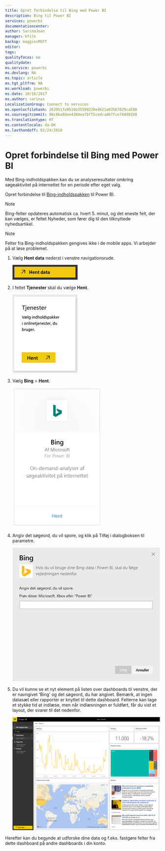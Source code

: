 ```yaml
---
title: Opret forbindelse til Bing med Power BI
description: Bing til Power BI
services: powerbi
documentationcenter: 
author: SarinaJoan
manager: kfile
backup: maggiesMSFT
editor: 
tags: 
qualityfocus: no
qualitydate: 
ms.service: powerbi
ms.devlang: NA
ms.topic: article
ms.tgt_pltfrm: NA
ms.workload: powerbi
ms.date: 10/16/2017
ms.author: sarinas
LocalizationGroup: Connect to services
ms.openlocfilehash: 263951fa9516b35509220e4621a03567029ca590
ms.sourcegitcommit: 88c8ba8dee4384ea7bff5cedcad67fce784d92b0
ms.translationtype: HT
ms.contentlocale: da-DK
ms.lasthandoff: 02/24/2018
---
```

# <a name="connect-to-bing-with-power-bi"></a>Opret forbindelse til Bing med Power BI
Med Bing-indholdspakken kan du se analyseresultater omkring søgeaktivitet på internettet for en periode efter eget valg.

Opret forbindelse til [Bing-indholdspakken](https://app.powerbi.com/groups/me/getdata/services/bing) til Power BI.

>[!NOTE]
>Bing-felter opdateres automatisk ca. hvert 5. minut, og det eneste felt, der kan vælges, er feltet Nyheder, som fører dig til den tilknyttede nyhedsartikel. 

>[!NOTE]
>Felter fra Bing-indholdspakken gengives ikke i de mobile apps. Vi arbejder på at løse problemet.

1. Vælg **Hent data** nederst i venstre navigationsrude.
   
    ![](media/service-connect-to-bing/getdata.png)
2. I feltet **Tjenester** skal du vælge **Hent**.
   
    ![](media/service-connect-to-bing/services.png)
3. Vælg **Bing** > **Hent**.
   
    ![](media/service-connect-to-bing/bing.png)
4. Angiv det søgeord, du vil spore, og klik på Tilføj i dialogboksen til parametre.
   
    ![](media/service-connect-to-bing/params.png)    
5. Du vil kunne se et nyt element på listen over dashboards til venstre, der er navngivet 'Bing' og det søgeord, du har angivet. Bemærk, at ingen datasæt eller rapporter er knyttet til dette dashboard. Felterne kan tage et stykke tid at indlæse, men når indlæsningen er fuldført, får du vist et layout, der svarer til det nedenfor.
   
    ![](media/service-connect-to-bing/dashboard.png)

Herefter kan du begynde at udforske dine data og f.eks. fastgøre felter fra dette dashboard på andre dashboards i din konto.

